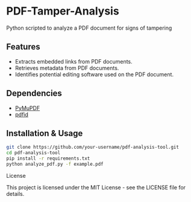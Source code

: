 # PDF-Tamper-Analysis
Python scripted to analyze a PDF document for signs of tampering

## Features

- Extracts embedded links from PDF documents.
- Retrieves metadata from PDF documents.
- Identifies potential editing software used on the PDF document.

## Dependencies

- [PyMuPDF](https://pymupdf.readthedocs.io/en/latest/)
- [pdfid](https://github.com/DidierStevens/DidierStevensSuite/pdfid)

## Installation & Usage
```bash
git clone https://github.com/your-username/pdf-analysis-tool.git
cd pdf-analysis-tool
pip install -r requirements.txt
python analyze_pdf.py -f example.pdf
```

License

This project is licensed under the MIT License - see the LICENSE file for details.
